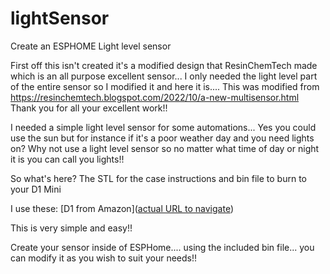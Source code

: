 # lightSensor
Create an ESPHOME Light level sensor


First off this isn't created it's a modified design that ResinChemTech made which is an all purpose excellent sensor... I only needed the light level part of the entire sensor so I modified it and here it is....
This was modified from https://resinchemtech.blogspot.com/2022/10/a-new-multisensor.html
Thank you for all your excellent work!!

I needed a simple light level sensor for some automations...  Yes you could use the sun but for instance if it's a poor weather day and you need lights on?  Why not use a light level sensor so no  matter
what time of day or night it is you can call you lights!!

So what's here?
The STL for the case
instructions 
and bin file to burn to your D1 Mini

I use these:
[D1 from Amazon]([actual URL to navigate](https://www.amazon.com/HiLetgo-NodeMcu-Development-ESP8266-Compatiable/dp/B073CQVFLK/ref=sxts_b2b_sx_reorder_acb_customer?content-id=amzn1.sym.6fdb3e96-ead3-40f8-a3bc-e83a8d332951%3Aamzn1.sym.6fdb3e96-ead3-40f8-a3bc-e83a8d332951&cv_ct_cx=wemos+d1+mini&dib=eyJ2IjoiMSJ9.eCQ-O9tr_VbIIt8icM8_og.UfR4ndj5_NN3NjUxCgF6rxb5AyA52Ikj489ZW_zQRyI&dib_tag=se&keywords=wemos+d1+mini&pd_rd_i=B073CQVFLK&pd_rd_r=ad955f94-5dda-45de-8e8b-95ae296f4c4f&pd_rd_w=csDvM&pd_rd_wg=W5mzA&pf_rd_p=6fdb3e96-ead3-40f8-a3bc-e83a8d332951&pf_rd_r=7VY7K6WYGFBV6Y9FRW9Y&qid=1713141674&sbo=RZvfv%2F%2FHxDF%2BO5021pAnSA%3D%3D&sr=1-1-62d64017-76a9-4f2a-8002-d7ec97456eea))

This is very simple and easy!!  

Create your sensor inside of ESPHome.... using the included bin file... you can modify it as you wish to suit your needs!!

